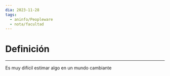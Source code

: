 ```yaml
---
dia: 2023-11-28
tags:
  - aninfo/Peopleware
  - nota/facultad
---
```

# Definición
---
Es muy difícil estimar algo en un mundo cambiante